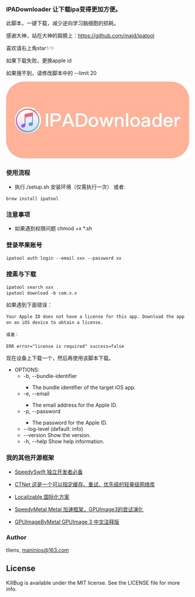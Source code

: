 

### IPADownloader 让下载ipa变得更加方便。

此脚本，一键下载，减少逆向学习脑细胞的损耗。

感谢大神，站在大神的肩膀上：https://github.com/majd/ipatool

喜欢请右上角star✨✨

如果下载失败，更换apple id

如果搜不到，请修改脚本中的 --limit 20

![img](https://github.com/Tliens/IPADownloader/blob/master/icon_0.jpg)


### 使用流程 
- 执行./setup.sh 安装环境（仅需执行一次）
  或者:
```
brew install ipatool
```

### 注意事项
- 如果遇到权限问题 chmod +x *.sh

### 登录苹果账号
```
ipatool auth login --email xxx --password xx
```

### 搜素与下载
```
ipatool search xxx
ipatool download -b com.x.x
```

如果遇到下面错误：
```
Your Apple ID does not have a license for this app. Download the app on an iOS device to obtain a license.

或者：

ERR error="license is required" success=false

```
现在设备上下载一个，然后再使用该脚本下载。

- OPTIONS:
  - -b, --bundle-identifier <bundle-identifier>
      - The bundle identifier of the target iOS app. 
  - -e, --email <email>     
    - The email address for the Apple ID. 
  - -p, --password <password>
    - The password for the Apple ID. 
  - --log-level <log-level> (default: info)
  - --version               Show the version.
  - -h, --help              Show help information.

### 我的其他开源框架

- [SpeedySwift 独立开发者必备](https://github.com/Tliens/SpeedySwift)

- [CTNet 这是一个可以指定缓存、重试、优先级的轻量级网络库](https://github.com/ours-curiosity/CTNet)

- [Localizable 国际化方案](https://github.com/Tliens/Localizable)

- [SpeedyMetal Metal 加速框架，GPUImage3的尝试演化](https://github.com/Tliens/SpeedyMetal)

- [GPUImageByMetal  GPUImage 3 中文注释版](https://github.com/Tliens/GPUImageByMetal)

### Author

tliens, maninios@163.com

## License

KillBug is available under the MIT license. See the LICENSE file for more info.
